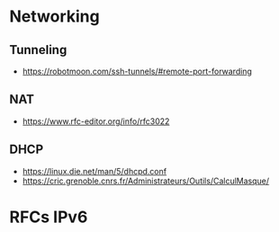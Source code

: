 # Networking

## Tunneling
- https://robotmoon.com/ssh-tunnels/#remote-port-forwarding

## NAT
- https://www.rfc-editor.org/info/rfc3022

## DHCP
- https://linux.die.net/man/5/dhcpd.conf
- https://cric.grenoble.cnrs.fr/Administrateurs/Outils/CalculMasque/

# RFCs IPv6
